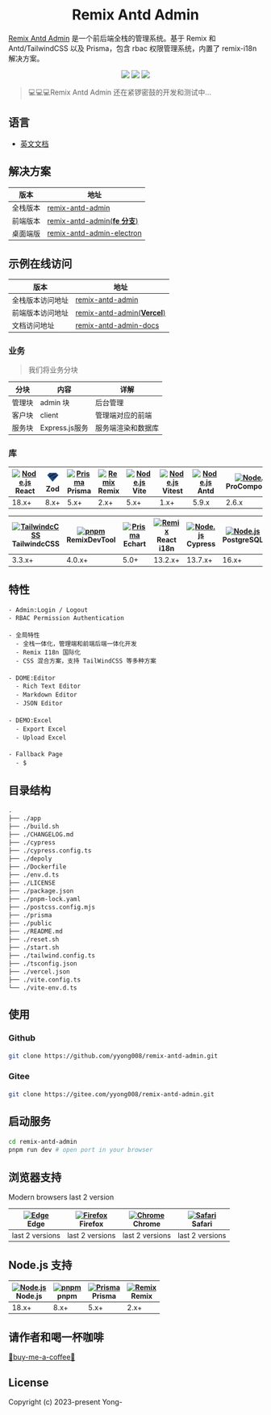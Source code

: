 <center>
  <h1>Remix Antd Admin</h1>
</center>

[Remix Antd Admin](https://github.com/yyong008/remix-antd-admin) 是一个前后端全栈的管理系统。基于 Remix 和 Antd/TailwindCSS 以及 Prisma，包含 rbac 权限管理系统，内置了 remix-i18n 解决方案。

<p align="center">
  <img src="https://img.shields.io/github/stars/yyong008/remix-antd-admin.svg?style=flat-square" />
  <img src="https://img.shields.io/github/forks/yyong008/remix-antd-admin.svg?style=flat-square" />
  <img src="https://img.shields.io/github/issues/yyong008/remix-antd-admin.svg?style=flat-square" />
</p>

>💻💻💻Remix Antd Admin 还在紧锣密鼓的开发和测试中...


## 语言

- [英文文档](./README)

## 解决方案

|版本|地址|
|---|---|
|全栈版本|[remix-antd-admin](https://github.com/yyong008/remix-antd-admin) |
|前端版本|[remix-antd-admin(**fe 分支**)](https://github.com/yyong008/remix-antd-admin/tree/fe)|
|桌面端版|[remix-antd-admin-electron](https://github.com/yyong008/remix-antd-admin-electron)|

## 示例在线访问

|版本|地址|
|---|---|
|全栈版本访问地址|[remix-antd-admin](https://remix-antd-admin.bczhp.top/)|
|前端版本访问地址|[remix-antd-admin(**Vercel**)](https://remix-antd-admin.vercel.app)|
|文档访问地址|[remix-antd-admin-docs](https://remix-antd-admin-docs.vercel.app/)|


### 业务

>我们将业务分块

|分块|内容|详解|
|---|---|---|
|管理块|admin 块|后台管理|
|客户块|client|管理端对应的前端|
|服务块|Express.js服务|服务端渲染和数据库|

### 库


| [<img src="https://avatars.githubusercontent.com/react" alt="Node.js" width="24px" height="24px" />](https://rxjs.dev/)</br> React  | [<img src="https://github.com/colinhacks/zod/raw/master/logo.svg" alt="pnpm" width="24px" height="24px" />](https://zod.dev/)</br>Zod | [<img src="https://avatars.githubusercontent.com/u/17219288?s=48&v=4" alt="Prisma" width="24px" height="24px" />](https://www.prisma.io/)</br>Prisma | [<img src="https://avatars.githubusercontent.com/u/64235328?s=48&v=4" alt="Remix" width="24px" height="24px" />](https://remix.run/)</br>Remix |  [<img src="https://avatars.githubusercontent.com/u/65625612?s=48&v=4" alt="Node.js" width="24px" height="24px" />](https://vitejs.dev/)</br> Vite |[<img src="https://avatars.githubusercontent.com/u/95747107?s=48&v=4" alt="Node.js" width="24px" height="24px" />](https://vitest.dev/)</br> Vitest|[<img src="https://avatars.githubusercontent.com/u/12101536?s=48&v=4" alt="Node.js" width="24px" height="24px" />](https://ant.design/index-cn/)</br> Antd|[<img src="https://avatars.githubusercontent.com/u/12101536?s=48&v=4" alt="Node.js" width="24px" height="24px" />](https://procomponents.ant.design/en-US)</br>ProComponent|
| --------- | --------- | --------- | --------- |---------|---------|---------|---------|
| 18.x+ | 8.x+| 5.x+ | 2.x+|5.x+|1.x+|5.9.x|2.6.x|

| [<img src="https://avatars.githubusercontent.com/u/67109815?s=48&v=4" alt="TailwindcCSS" width="24px" height="24px" />](https://tailwindcss.com/)</br> TailwindcCSS  | [<img src="https://avatars.githubusercontent.com/u/125564131?s=48&v=4" alt="pnpm" width="24px" height="24px" />](https://remix-development-tools.fly.dev/)</br>RemixDevTool | [<img src="https://echarts.apache.org/en/images/logo.png" alt="Prisma" width="80px" />](https://echarts.apache.org/zh/index.html)</br>Echart | [<img src="https://avatars.githubusercontent.com/u/8546082?s=48&v=4" alt="Remix" width="24px" height="24px" />](https://react.i18next.com/)</br>React i18n |  [<img src="https://avatars.githubusercontent.com/u/8908513?s=48&v=4" alt="Node.js" width="24px" height="24px" />](https://www.cypress.io/)</br> Cypress |[<img src="https://avatars.githubusercontent.com/u/177543?s=200&v=4" alt="Node.js" width="24px" height="24px" />](https://www.postgresql.org/)</br> PostgreSQL|
| --------- | --------- | --------- | --------- |---------|---------|
| 3.3.x+ | 4.0.x+| 5.0+ | 13.2.x+|13.7.x+|16.x+|


## 特性

```sh
- Admin:Login / Logout
- RBAC Permission Authentication

- 全局特性
  - 全栈一体化，管理端和前端后端一体化开发
  - Remix I18n 国际化
  - CSS 混合方案，支持 TailWindCSS 等多种方案

- DOME:Editor
  - Rich Text Editor
  - Markdown Editor
  - JSON Editor

- DEMO:Excel
  - Export Excel
  - Upload Excel

- Fallback Page
  - $
```


## 目录结构

```tree
.
├── ./app
├── ./build.sh
├── ./CHANGELOG.md
├── ./cypress
├── ./cypress.config.ts
├── ./depoly
├── ./Dockerfile
├── ./env.d.ts
├── ./LICENSE
├── ./package.json
├── ./pnpm-lock.yaml
├── ./postcss.config.mjs
├── ./prisma
├── ./public
├── ./README.md
├── ./reset.sh
├── ./start.sh
├── ./tailwind.config.ts
├── ./tsconfig.json
├── ./vercel.json
├── ./vite.config.ts
└── ./vite-env.d.ts
```

## 使用

### Github

```sh
git clone https://github.com/yyong008/remix-antd-admin.git
```

### Gitee

```sh
git clone https://gitee.com/yyong008/remix-antd-admin.git
```

## 启动服务

```sh
cd remix-antd-admin
pnpm run dev # open port in your browser
```

## 浏览器支持

Modern browsers last 2 version

| [<img src="https://raw.githubusercontent.com/alrra/browser-logos/master/src/edge/edge_48x48.png" alt="Edge" width="24px" height="24px" />](https://godban.github.io/browsers-support-badges/)</br> Edge  | [<img src="https://raw.githubusercontent.com/alrra/browser-logos/master/src/firefox/firefox_48x48.png" alt="Firefox" width="24px" height="24px" />](https://godban.github.io/browsers-support-badges/)</br>Firefox | [<img src="https://raw.githubusercontent.com/alrra/browser-logos/master/src/chrome/chrome_48x48.png" alt="Chrome" width="24px" height="24px" />](https://godban.github.io/browsers-support-badges/)</br>Chrome | [<img src="https://raw.githubusercontent.com/alrra/browser-logos/master/src/safari/safari_48x48.png" alt="Safari" width="24px" height="24px" />](https://godban.github.io/browsers-support-badges/)</br>Safari |
| --------- | --------- | --------- | --------- |
| last 2 versions | last 2 versions | last 2 versions | last 2 versions |

## Node.js 支持

| [<img src="https://avatars.githubusercontent.com/u/9950313?s=48&v=4" alt="Node.js" width="24px" height="24px" />](https://avatars.githubusercontent.com/u/9950313?s=48&v=4)</br> Node.js  | [<img src="https://avatars.githubusercontent.com/u/21320719?s=48&v=4" alt="pnpm" width="24px" height="24px" />](https://avatars.githubusercontent.com/u/21320719?s=48&v=4)</br>pnpm | [<img src="https://avatars.githubusercontent.com/u/17219288?s=48&v=4" alt="Prisma" width="24px" height="24px" />](https://avatars.githubusercontent.com/u/17219288?s=48&v=4)</br>Prisma | [<img src="https://avatars.githubusercontent.com/u/64235328?s=48&v=4" alt="Remix" width="24px" height="24px" />](https://avatars.githubusercontent.com/u/64235328?s=48&v=4)</br>Remix |
| --------- | --------- | --------- | --------- |
| 18.x+ | 8.x+| 5.x+ | 2.x+|


## 请作者和喝一杯咖啡

[💌buy-me-a-coffee💌](https://github.com/yyong008/buy-me-a-coffee)

## License

Copyright (c) 2023-present Yong-
